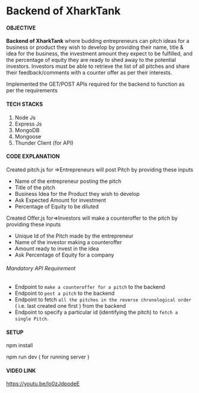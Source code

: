 # **Backend of XharkTank**

#### OBJECTIVE

 **Backend of XharkTank** where budding entrepreneurs can pitch ideas for a business or product they wish to develop by providing their name, title & idea for the business, the investment amount they expect to be fulfilled, and the percentage of equity they are ready to shed away to the potential investors. Investors must be able to retrieve the list of all pitches and share their feedback/comments with a counter offer as per their interests.

 Implemented the GET/POST APIs required for the backend to function as per the requirements

#### TECH STACKS

1. Node Js
2. Express Js
3. MongoDB
4. Mongoose
5. Thunder Client (for API)

#### CODE EXPLANATION

Created  pitch.js for  =>Entrepreneurs will post Pitch by providing these inputs

* Name of the entrepreneur posting the pitch
* Title of the pitch
* Business Idea for the Product they wish to develop
* Ask Expected Amount for investment
* Percentage of Equity to be diluted

Created Offer.js for=>Investors will make a counteroffer to the pitch by providing these inputs

* Unique Id of the Pitch made by the entrepreneur
* Name of the investor making a counteroffer
* Amount ready to invest in the idea
* Ask Percentage of Equity for a company

###### Mandatory API Requirement

* Endpoint to `make a counteroffer for a pitch` to the backend
* Endpoint to `post a pitch` to the backend
* Endpoint to fetch  `all the pitches in the reverse chronological order` ( i.e. last created one first ) from the backend
* Endpoint to specify a particular id (identifying the pitch) to `fetch a single Pitch`.

#### SETUP

npm install

npm run dev ( for running server )

#### VIDEO LINK

https://youtu.be/lo0zJdpodeE
